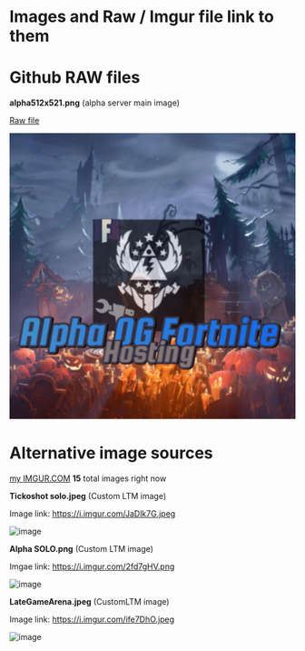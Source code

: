 # Images and Raw / Imgur file link to them

# Github RAW files


**alpha512x521.png** (alpha server main image)

[Raw file](https://raw.githubusercontent.com/Ducki67/ogfn-assets/main/alpha512x512.png)

![](https://raw.githubusercontent.com/Ducki67/ogfn-assets/main/alpha512x512.png)

# Alternative image sources
[my IMGUR.COM](https://imgur.com/user/Ducki67/posts)
**15** total images right now 

**Tickoshot solo.jpeg** (Custom LTM image)

Image link: https://i.imgur.com/JaDlk7G.jpeg

![image](https://github.com/user-attachments/assets/32220a6d-2ae5-483b-9536-7d3655d8c9d2)

**Alpha SOLO.png** (Custom LTM image)

Imgae link: https://i.imgur.com/2fd7gHV.png

![image](https://github.com/user-attachments/assets/a17ab3a3-1e3a-4904-9fd4-1b9962b65864)

**LateGameArena.jpeg** (CustomLTM image)

Image link: https://i.imgur.com/ife7DhO.jpeg

![image](https://github.com/user-attachments/assets/a5f3169d-db52-4eaa-a952-7c9dbde0e3c9)

